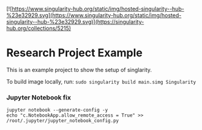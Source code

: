 [![https://www.singularity-hub.org/static/img/hosted-singularity--hub-%23e32929.svg](https://www.singularity-hub.org/static/img/hosted-singularity--hub-%23e32929.svg)](https://singularity-hub.org/collections/5215)

# Research Project Example

This is an example project to show the setup of singlarity.

To build image locally, run:
`sudo singularity build main.simg Singularity`

### Jupyter Notebook fix

```
jupyter notebook --generate-config -y
echo "c.NotebookApp.allow_remote_access = True" >> /root/.jupyter/jupyter_notebook_config.py
```
